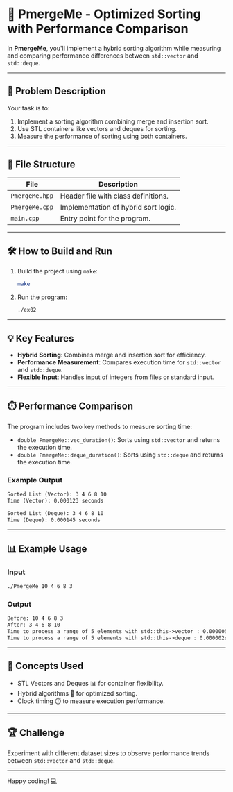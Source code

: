# 🔄 PmergeMe - Optimized Sorting with Performance Comparison  

In **PmergeMe**, you'll implement a hybrid sorting algorithm while measuring and comparing performance differences between `std::vector` and `std::deque`.  

---  

## 📖 Problem Description  

Your task is to:  
1. Implement a sorting algorithm combining merge and insertion sort.  
2. Use STL containers like vectors and deques for sorting.  
3. Measure the performance of sorting using both containers.  

---  

## 📂 File Structure  

| File           | Description                            |  
|----------------|----------------------------------------|  
| `PmergeMe.hpp` | Header file with class definitions.    |  
| `PmergeMe.cpp` | Implementation of hybrid sort logic.   |  
| `main.cpp`     | Entry point for the program.           |  

---  

## 🛠️ How to Build and Run  

1. Build the project using `make`:  
   ```bash  
   make  
   ```  
2. Run the program:  
   ```bash  
   ./ex02  
   ```  

---  

## 💡 Key Features  

- **Hybrid Sorting**: Combines merge and insertion sort for efficiency.  
- **Performance Measurement**: Compares execution time for `std::vector` and `std::deque`.  
- **Flexible Input**: Handles input of integers from files or standard input.  

---  

## ⏱️ Performance Comparison  

The program includes two key methods to measure sorting time:  

- `double PmergeMe::vec_duration()`: Sorts using `std::vector` and returns the execution time.  
- `double PmergeMe::deque_duration()`: Sorts using `std::deque` and returns the execution time.  

### Example Output  
```txt  
Sorted List (Vector): 3 4 6 8 10  
Time (Vector): 0.000123 seconds  

Sorted List (Deque): 3 4 6 8 10  
Time (Deque): 0.000145 seconds  
```  

---  

## 📊 Example Usage  

### Input  
```txt  
./PmergeMe 10 4 6 8 3  
```  

### Output  
```txt  
Before: 10 4 6 8 3
After: 3 4 6 8 10
Time to process a range of 5 elements with std::this->vector : 0.000005s
Time to process a range of 5 elements with std::this->deque : 0.000002s
```  

---  

## 🚀 Concepts Used  

- STL Vectors and Deques 📊 for container flexibility.  
- Hybrid algorithms 🚀 for optimized sorting.  
- Clock timing ⏱️ to measure execution performance.  

---  

## 🏆 Challenge  

Experiment with different dataset sizes to observe performance trends between `std::vector` and `std::deque`.  

---  

Happy coding! 💻  
